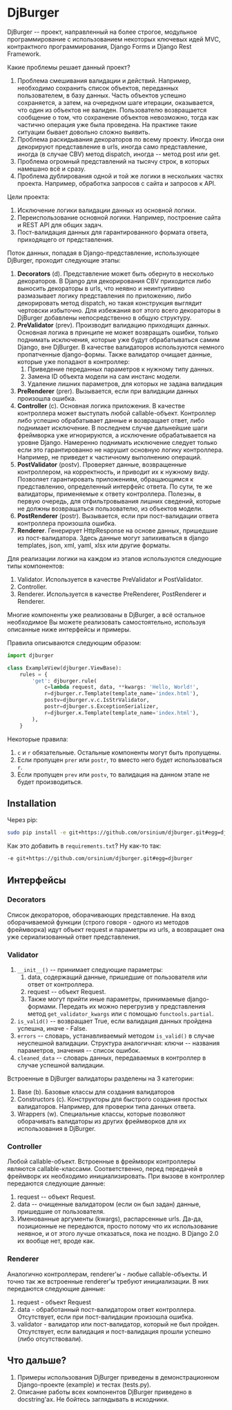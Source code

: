 # DjBurger

DjBurger -- проект, направленный на более строгое, модульное программирование с использованием некоторых ключевых идей MVC, контрактного программирования, Django Forms и Django Rest Framework.

Какие проблемы решает данный проект?

1. Проблема смешивания валидации и действий. Например, необходимо сохранить список объектов, переданных пользователем, в базу данных. Часть объектов успешно сохраняется, а затем, на очередном шаге итерации, оказывается, что один из объектов не валиден. Пользователю возвращается сообщение о том, что сохранение объектов невозможно, тогда как частично операция уже была проведена. На практике такие ситуации бывает довольно сложно выявить.
2. Проблема раскидывания декораторов по всему проекту. Иногда они декорируют представление в urls, иногда само представление, иногда (в случае CBV) метод dispatch, иногда -- метод post или get.
3. Проблема огромный представлений на тысячу строк, в которых намешано всё и сразу.
4. Проблема дублирования одной и той же логики в нескольких частях проекта. Например, обработка запросов с сайта и запросов к API.

Цели проекта:

1. Исключение логики валидации данных из основной логики.
2. Переиспользование основной логики. Например, построение сайта и REST API для общих задач.
3. Пост-валидация данных для гарантированного формата ответа, приходящего от представления.

Поток данных, попадая в Django-представление, использующее DjBurger, проходит следующие этапы:

1. **Decorators** (d). Представление может быть обернуто в несколько декораторов. В Django для декорирования CBV приходится либо выносить декораторы в urls, что неявно и неинтуитивно размазывает логику представления по приложению, либо декорировать метод dispatch, но такая конструкция выглядит чертовски избыточно. Для избежания вот этого всего декораторы в DjBurger добавлены непосредственно в общую структуру.
2. **PreValidator** (prev). Производит валидацию приходящих данных. Основная логика в принципе не может возвращать ошибки, только поднимать исключения, которые уже будут обрабатываться самим Django, вне DjBurger. В качестве валидаторов используются немного пропатченные django-формы. Также валидатор очищает данные, которые уже попадают в контроллер:
	1. Приведение переданных параметров к нужному типу данных.
	2. Замена ID объекта модели на сам инстанс модели.
	3. Удаление лишних параметров, для которых не задана валидация
3. **PreRenderer** (prer). Вызывается, если при валидации данных произошла ошибка.
4. **Controller** (c). Основная логика приложения. В качестве контроллера может выступать любой callable-объект. Контроллер либо успешно обрабатывает данные и возвращает ответ, либо поднимает исключение. В последнем случае дальнейшие шаги фреймворка уже игнорируются, а исключение обрабатывается на уровне Django. Намеренно поднимать исключение следует только если это гарантированно не нарушит основную логику контроллера. Например, не приведет к частичному выполнению операций.
5. **PostValidator** (postv). Проверяет данные, возвращенные контроллером, на корректность, и приводит их к нужному виду. Позволяет гарантировать приложениям, обращающимся к представлению, определенный интерфейс ответа. По сути, те же валидаторы, применяемые к ответу контроллера. Полезны, в первую очередь, для отфильтровывания лишних сведений, которые не должны возвращаться пользователю, из объектов модели.
6. **PostRenderer** (postr). Вызывается, если при пост-валидации ответа контроллера произошла ошибка.
7. **Renderer**. Генерирует HttpResponse на основе данных, пришедшие из пост-валидатора. Здесь данные могут запихиваться в django templates, json, xml, yaml, xlsx или другие форматы.

Для реализации логики на каждом из этапов используются следующие типы компонентов:

1. Validator. Используется в качестве PreValidator и PostValidator.
2. Controller.
3. Renderer. Используется в качестве PreRenderer, PostRenderer и Renderer.

Многие компоненты уже реализованы в DjBurger, а всё остальное необходимое Вы можете реализовать самостоятельно, используя описанные ниже интерфейсы и примеры.


Правила описываются следующим образом:

```python
import djburger

class ExampleView(djburger.ViewBase):
    rules = {
        'get': djburger.rule(
            c=lambda request, data, **kwargs: 'Hello, World!',
            r=djburger.r.Template(template_name='index.html'),
            postv=djburger.v.c.IsStrValidator,
            postr=djburger.s.ExceptionSerializer,
            r=djburger.к.Template(template_name='index.html'),
        ),
    }
```

Некоторые правила:

1. `c` и `r` обязательные. Остальные компоненты могут быть пропущены.
2. Если пропущен `prer` или `postr`, то вместо него будет использоваться `r`.
3. Если пропущен `prev` или `postv`, то валидация на данном этапе не будет производиться.


## Installation

Через pip:

```bash
sudo pip install -e git+https://github.com/orsinium/djburger.git#egg=djburger
```

Как это добавить в `requirements.txt`? Ну как-то так:

```bash
-e git+https://github.com/orsinium/djburger.git#egg=djburger
```


## Интерфейсы

### Decorators

Список декораторов, оборачивающих представление. На вход оборачиваемой функции (строго говоря - одного из методов фреймворка) идут объект request и параметры из urls, а возвращает она уже сериализованный ответ представления.

### Validator

1. `__init__()` -- принимает следующие параметры:
	1. data, содержащий данные, пришедшие от пользователя или ответ от контроллера.
	2. request -- объект Request.
	3. Также могут прийти иные параметры, принимаемые django-формами. Передать их можно перегрузив у представления метод `get_validator_kwargs` или с помощью `functools.partial`.
2. `is_valid()` -- возвращает True, если валидация данных пройдена успешна, иначе - False.
3. `errors` -- словарь, устанавливаемый методом `is_valid()` в случае неуспешной валидации. Структура аналогичная: ключи -- названия параметров, значения -- список ошибок.
4. `cleaned_data` -- словарь данных, передаваемых в контроллер в случае успешной валидации.

Встроенные в DjBurger валидаторы разделены на 3 категории:

1. Base (b). Базовые классы для создания валидаторов
2. Constructors (c). Конструкторы для быстрого создания простых валидаторов. Например, для проверки типа данных ответа.
3. Wrappers (w). Специальные классы, которые позволяют оборачивать валидаторы из других фреймворков для их использования в DjBurger.

### Controller

Любой callable-объект. Встроенные в фреймворк контроллеры являются callable-классами. Соответственно, перед передачей в фреймворк их необходимо инициализировать. При вызове в контроллер передаются следующие данные:

1. request -- объект Request.
2. data -- очищенные валидатором (если он был задан) данные, пришедшие от пользователя.
3. Именованные аргументы (kwargs), распарсенные urls. Да-да, позиционные не передаются, просто потому что их использование неявное, и от этого лучше отказаться, пока не поздно. В Django 2.0 их вообще нет, вроде как.

### Renderer

Аналогично контроллерам, renderer'ы - любые callable-объекты. И точно так же встроенные renderer'ы требуют инициализации. В них передаются следующие данные:

1. request - объект Request
2. data - обработанный пост-валидатором ответ контроллера. Отсутствует, если при пост-валидации произошла ошибка.
3. validator - валидатор или пост-валидатор, который не был пройден. Отсутствует, если валидация и пост-валидация прошли успешно (либо отсутствовали).


## Что дальше?

1. Примеры использования DjBurger приведены в демонстрационном Django-проекте (example) и тестах (tests.py).
2. Описание работы всех компонентов DjBurger приведено в docstring'ах. Не бойтесь заглядывать в исходники.

